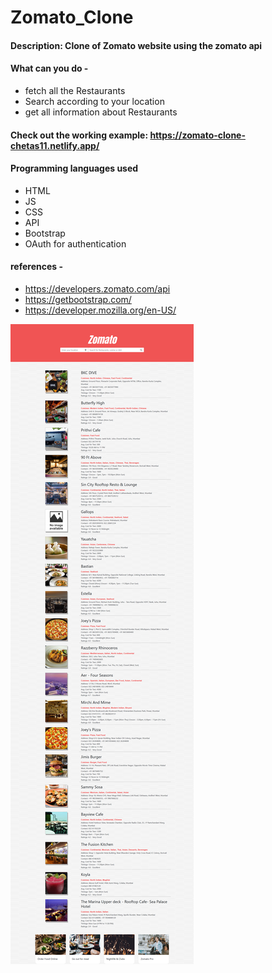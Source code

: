 # Zomato_Clone

#### Description: Clone of Zomato website using the zomato api

#### What can you do - 
- fetch all the Restaurants
- Search according to your location
- get all information about Restaurants

#### Check out the working example: https://zomato-clone-chetas11.netlify.app/

#### Programming languages used 
- HTML
- JS
- CSS
- API
- Bootstrap
- OAuth for authentication

#### references - 
- https://developers.zomato.com/api
- https://getbootstrap.com/
- https://developer.mozilla.org/en-US/


![Image 1](https://github.com/chetas11/Zomato_Clone/blob/master/images/ZomatoAPP_Screenshot.png)

